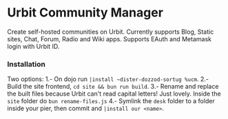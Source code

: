 # Urbit Community Manager

Create self-hosted communities on Urbit.
Currently supports Blog, Static sites, Chat, Forum, Radio and Wiki apps.
Supports EAuth and Metamask login with Urbit ID.


### Installation
Two options:
1.- On dojo run `|install ~dister-dozzod-sortug %ucm`.
2.- Build the site frontend, `cd site && bun run build`.
3.- Rename and replace the built files because Urbit can't read capital letters! Just lovely. Inside the `site` folder do `bun rename-files.js`
4.- Symlink the `desk` folder to a folder inside your pier, then commit and `|install our <name>`.
